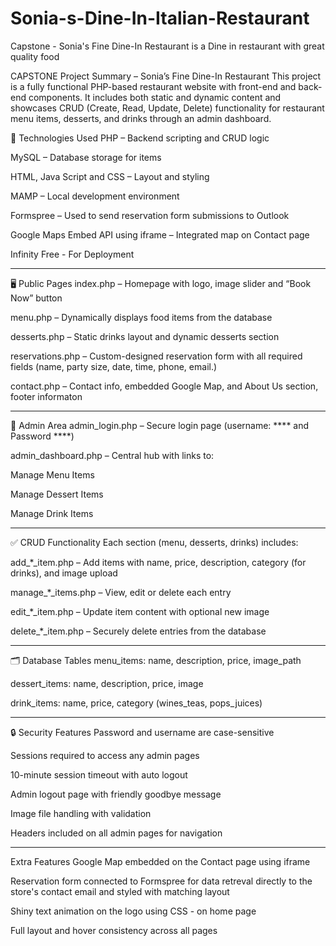 # Sonia-s-Dine-In-Italian-Restaurant
Capstone - Sonia's Fine Dine-In Restaurant is a Dine in restaurant with great quality food

CAPSTONE Project Summary – Sonia’s Fine Dine-In Restaurant
This project is a fully functional PHP-based restaurant website with front-end and back-end components. It includes both static and dynamic content and showcases CRUD (Create, Read, Update, Delete) functionality for restaurant menu items, desserts, and drinks
through an admin dashboard.

🔧 Technologies Used
PHP – Backend scripting and CRUD logic

MySQL – Database storage for items

HTML, Java Script and CSS – Layout and styling

MAMP – Local development environment

Formspree – Used to send reservation form submissions to Outlook

Google Maps Embed API using iframe – Integrated map on Contact page

Infinity Free - For Deployment

_______________________________________________________________________________________


🖥️ Public Pages
index.php – Homepage with logo, image slider and “Book Now” button

menu.php – Dynamically displays food items from the database

desserts.php – Static drinks layout and dynamic desserts section

reservations.php – Custom-designed reservation form with all required fields (name, party size, date, time, phone, email.)

contact.php – Contact info, embedded Google Map, and About Us section, footer informaton

________________________________________________________________________________________


🔐 Admin Area
admin_login.php – Secure login page (username: **** and Password ****)

admin_dashboard.php – Central hub with links to:

Manage Menu Items

Manage Dessert Items

Manage Drink Items

___________________________________________________________________________________________


✅ CRUD Functionality
Each section (menu, desserts, drinks) includes:

add_*_item.php – Add items with name, price, description, category (for drinks), and image upload

manage_*_items.php – View, edit or delete each entry

edit_*_item.php – Update item content with optional new image

delete_*_item.php – Securely delete entries from the database

__________________________________________________________________________________________


🗂️ Database Tables
menu_items: name, description, price, image_path

dessert_items: name, description, price, image

drink_items: name, price, category (wines_teas, pops_juices)

___________________________________________________________________________________________


🔒 Security Features
Password and username are case-sensitive

Sessions required to access any admin pages

10-minute session timeout with auto logout

Admin logout page with friendly goodbye message

Image file handling with validation

Headers included on all admin pages for navigation

____________________________________________________________________________________________


Extra Features
Google Map embedded on the Contact page using iframe

Reservation form connected to Formspree for data retreval directly to the store's contact email and styled with matching layout

Shiny text animation on the logo using CSS - on home page

Full layout and hover consistency across all pages







